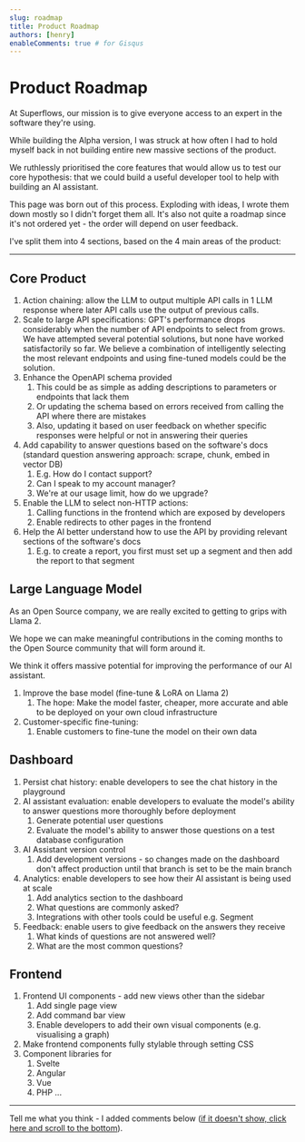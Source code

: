 ```yaml
---
slug: roadmap
title: Product Roadmap
authors: [henry]
enableComments: true # for Gisqus
---
```


# Product Roadmap

At Superflows, our mission is to give everyone access to an expert in the software they're using.

While building the Alpha version, I was struck at how often I had to hold myself back in not building entire new massive sections of the product.

We ruthlessly prioritised the core features that would allow us to test our core hypothesis: that we could build a useful developer tool to help with building an AI assistant.

This page was born out of this process. Exploding with ideas, I wrote them down mostly so I didn't forget them all. It's also not quite a roadmap since it's not ordered yet - the order will depend on user feedback.

I've split them into 4 sections, based on the 4 main areas of the product:

-----

## Core Product
1. Action chaining: allow the LLM to output multiple API calls in 1 LLM response where later API calls use the output of previous calls.
2. Scale to large API specifications: GPT's performance drops considerably when the number of API endpoints to select from grows. We have attempted several potential solutions, but none have worked satisfactorily so far. We believe a combination of intelligently selecting the most relevant endpoints and using fine-tuned models could be the solution.
3. Enhance the OpenAPI schema provided
   1. This could be as simple as adding descriptions to parameters or endpoints that lack them
   2. Or updating the schema based on errors received from calling the API where there are mistakes
   3. Also, updating it based on user feedback on whether specific responses were helpful or not in answering their queries
4. Add capability to answer questions based on the software's docs (standard question answering approach: scrape, chunk, embed in vector DB)
   1. E.g. How do I contact support?
   2. Can I speak to my account manager?
   3. We're at our usage limit, how do we upgrade?
5. Enable the LLM to select non-HTTP actions:
   1. Calling functions in the frontend which are exposed by developers
   2. Enable redirects to other pages in the frontend
6. Help the AI better understand how to use the API by providing relevant sections of the software's docs
   1. E.g. to create a report, you first must set up a segment and then add the report to that segment


## Large Language Model
As an Open Source company, we are really excited to getting to grips with Llama 2.

We hope we can make meaningful contributions in the coming months to the Open Source community that will form around it.

We think it offers massive potential for improving the performance of our AI assistant.

1. Improve the base model (fine-tune & LoRA on Llama 2)
   1. The hope: Make the model faster, cheaper, more accurate and able to be deployed on your own cloud infrastructure
2. Customer-specific fine-tuning:
   1. Enable customers to fine-tune the model on their own data

## Dashboard
1. Persist chat history: enable developers to see the chat history in the playground
2. AI assistant evaluation: enable developers to evaluate the model's ability to answer questions more thoroughly before deployment
   1. Generate potential user questions
   2. Evaluate the model's ability to answer those questions on a test database configuration
3. AI Assistant version control
   1. Add development versions - so changes made on the dashboard don't affect production until that branch is set to be the main branch
4. Analytics: enable developers to see how their AI assistant is being used at scale 
   1. Add analytics section to the dashboard
   2. What questions are commonly asked?
   3. Integrations with other tools could be useful e.g. Segment
5. Feedback: enable users to give feedback on the answers they receive
   1. What kinds of questions are not answered well?
   2. What are the most common questions?

## Frontend
1. Frontend UI components - add new views other than the sidebar
   1. Add single page view
   2. Add command bar view
   3. Enable developers to add their own visual components (e.g. visualising a graph)
2. Make frontend components fully stylable through setting CSS
3. Component libraries for
   1. Svelte
   2. Angular
   3. Vue
   4. PHP
   ...

-----

Tell me what you think - I added comments below ([if it doesn't show, click here and scroll to the bottom](/blog/roadmap)).


